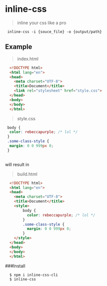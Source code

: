 # inline-css
> inline your css like a pro

```shell
 inline-css -i {souce_file} -o {output/path}
```

## Example

> index.html

```html
  <!DOCTYPE html>
  <html lang="en">
  <head>
    <meta charset="UTF-8">
    <title>Document</title>
    <link rel="stylesheet" href="style.css">
  </head>
  <body>
  </body>
  </html>
```

> style.css

```css
 body {
  color: rebeccapurple; /* lol */
 }
 .some-class-style {
  margin: 0 0 999px 0;  
 }
 
```

will result in 

> build.html

```html
  <!DOCTYPE html>
  <html lang="en">
  <head>
    <meta charset="UTF-8">
    <title>Document</title>
    <style>
        body {
          color: rebeccapurple; /* lol */
        }
        .some-class-style {
          margin: 0 0 999px 0;  
        }
    </style>
  </head>
  <body>
  </body>
  </html>
```

###Install

```shell
  $ npm i inline-css-cli
  $ inline-css
```
